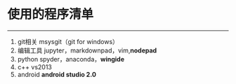 # 使用的程序清单
------
1. git相关   msysgit（git for windows）
2. 编辑工具  jupyter，markdownpad，vim,**nodepad**
3. python   spyder，anaconda，**wingide**
4. c++ vs2013
5. android  **android studio 2.0**
 
